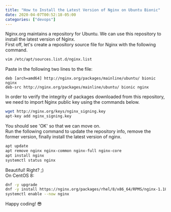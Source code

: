 ```yaml
---
title: "How to Install the Latest Version of Nginx on Ubuntu Bionic"
date: 2020-04-07T00:52:18-05:00
categories: ["devops"]
---
```

Nginx.org maintains a repository for Ubuntu. We can use this repository to install the latest version of Nginx.  
First off, let's create a repository source file for Nginx with the following command.  
```bash
vim /etc/apt/sources.list.d/nginx.list
```
Paste in the following two lines to the file:
```
deb [arch=amd64] http://nginx.org/packages/mainline/ubuntu/ bionic nginx
deb-src http://nginx.org/packages/mainline/ubuntu/ bionic nginx
```
In order to verify the integrity of packages downloaded from this repository, we need to import Nginx public key using the commands below.  
```bash
wget http://nginx.org/keys/nginx_signing.key
apt-key add nginx_signing.key
```
You should see 'OK' so that we can move on.  
Run the following command to update the repository info, remove the former version, finally install the latest version of nginx.
```bash
apt update
apt remove nginx nginx-common nginx-full nginx-core
apt install nginx
systemctl status nginx
```
Beautiful! Right? ;)  
On CentOS 8:  
```bash
dnf -y upgrade
dnf -y install https://nginx.org/packages/rhel/8/x86_64/RPMS/nginx-1.18.0-1.el8.ngx.x86_64.rpm
systemctl enable --now nginx
```
Happy coding! 😎
